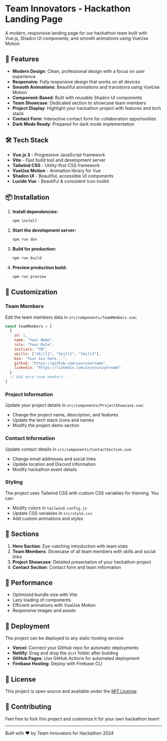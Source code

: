 # Team Innovators - Hackathon Landing Page

A modern, responsive landing page for our hackathon team built with Vue.js, Shadcn UI components, and smooth animations using VueUse Motion.

## 🚀 Features

- **Modern Design**: Clean, professional design with a focus on user experience
- **Responsive**: Fully responsive design that works on all devices
- **Smooth Animations**: Beautiful animations and transitions using VueUse Motion
- **Component-Based**: Built with reusable Shadcn UI components
- **Team Showcase**: Dedicated section to showcase team members
- **Project Display**: Highlight your hackathon project with features and tech stack
- **Contact Form**: Interactive contact form for collaboration opportunities
- **Dark Mode Ready**: Prepared for dark mode implementation

## 🛠️ Tech Stack

- **Vue.js 3** - Progressive JavaScript framework
- **Vite** - Fast build tool and development server
- **Tailwind CSS** - Utility-first CSS framework
- **VueUse Motion** - Animation library for Vue
- **Shadcn UI** - Beautiful, accessible UI components
- **Lucide Vue** - Beautiful & consistent icon toolkit

## 📦 Installation

1. **Install dependencies:**
   ```bash
   npm install
   ```

2. **Start the development server:**
   ```bash
   npm run dev
   ```

3. **Build for production:**
   ```bash
   npm run build
   ```

4. **Preview production build:**
   ```bash
   npm run preview
   ```

## 🎨 Customization

### Team Members
Edit the team members data in `src/components/TeamMembers.vue`:

```javascript
const teamMembers = [
  {
    id: 1,
    name: "Your Name",
    role: "Your Role",
    initials: "YN",
    skills: ["Skill1", "Skill2", "Skill3"],
    bio: "Your bio here...",
    github: "https://github.com/yourusername",
    linkedin: "https://linkedin.com/in/yourusername"
  }
  // Add more team members...
]
```

### Project Information
Update your project details in `src/components/ProjectShowcase.vue`:

- Change the project name, description, and features
- Update the tech stack icons and names
- Modify the project demo section

### Contact Information
Update contact details in `src/components/ContactSection.vue`:

- Change email addresses and social links
- Update location and Discord information
- Modify hackathon event details

### Styling
The project uses Tailwind CSS with custom CSS variables for theming. You can:

- Modify colors in `tailwind.config.js`
- Update CSS variables in `src/style.css`
- Add custom animations and styles

## 📱 Sections

1. **Hero Section**: Eye-catching introduction with team stats
2. **Team Members**: Showcase of all team members with skills and social links
3. **Project Showcase**: Detailed presentation of your hackathon project
4. **Contact Section**: Contact form and team information

## 🎯 Performance

- Optimized bundle size with Vite
- Lazy loading of components
- Efficient animations with VueUse Motion
- Responsive images and assets

## 🚀 Deployment

The project can be deployed to any static hosting service:

- **Vercel**: Connect your GitHub repo for automatic deployments
- **Netlify**: Drag and drop the `dist` folder after building
- **GitHub Pages**: Use GitHub Actions for automated deployment
- **Firebase Hosting**: Deploy with Firebase CLI

## 📄 License

This project is open source and available under the [MIT License](LICENSE).

## 🤝 Contributing

Feel free to fork this project and customize it for your own hackathon team!

---

Built with ❤️ by Team Innovators for Hackathon 2024
